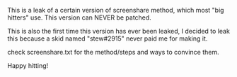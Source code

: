 This is a leak of a certain version of screenshare method, which most "big hitters" use. This version can NEVER be patched.

This is also the first time this version has ever been leaked, I decided to leak this because a skid named "stew#2915" never paid me for making it.

check screenshare.txt for the method/steps and ways to convince them.


Happy hitting!


